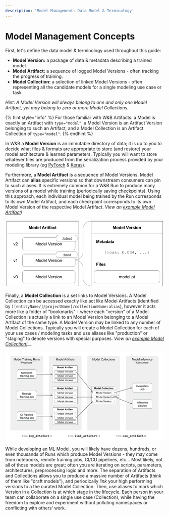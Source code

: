 ```yaml
---
description: 'Model Management: Data Model & Terminology'
---
```


# Model Management Concepts

First, let's define the data model & terminology used throughout this guide:

* **Model Version:** a package of data & metadata describing a trained model.
* **Model Artifact:** a sequence of logged Model Versions - often tracking the progress of training.
* **Model Collection:** a selection of linked Model Versions - often representing all the candidate models for a single modeling use case or task

_Hint: A Model Version will always belong to one and only one Model Artifact, yet may belong to zero or more Model Collections._

{% hint style="info" %}
For those familiar with W\&B Artifacts: a Model is exactly an Artifact with `type="model"`, a Model Version is an Artifact Version belonging to such an Artifact, and a Model Collection is an Artifact Collection of `type="model"`.
{% endhint %}

In W\&B a **Model Version** is an immutable directory of data; it is up to you to decide what files & formats are appropriate to store (and restore) your model architecture & learned parameters. Typically you will want to store whatever files are produced from the serialization process provided by your modeling library (eg [PyTorch](https://pytorch.org/tutorials/beginner/saving\_loading\_models.html) & [Keras](https://www.tensorflow.org/guide/keras/save\_and\_serialize)).

Furthermore, a **Model Artifact** is a sequence of Model Versions. Model Artifact can **alias** specific versions so that downstream consumers can pin to such aliases. It is extremely common for a W\&B Run to produce many versions of a model while training (periodically saving checkpoints). Using this approach, each individual model being trained by the Run corresponds to its own Model Artifact, and each checkpoint corresponds to its own Model Version of the respective Model Artifact. _View an_ [_example Model Artifact_](https://wandb.ai/timssweeney/model\_management\_docs\_official\_v0/artifacts/model/mnist-zws7gt0n)_!_

![](../../.gitbook/assets/mr1c.png)

Finally, a **Model Collection** is a set links to Model Versions. A Model Collection can be accessed exactly like act like Model Artifacts (identified by `[[entityName/]/projectName]/collectionName:alias`), however it acts more like a folder of "bookmarks" - where each "version" of a Model Collection is actually a link to an Model Version belonging to a Model Artifact of the same type. A Model Version may be linked to any number of Model Collections. Typically you will create a Model Collection for each of your use cases / modeling tasks and use aliases like "production" or "staging" to denote versions with special purposes. _View an_ [_example Model Collection!_](https://wandb.ai/timssweeney/model\_management\_docs\_official\_v0/artifacts/model/MNIST%20Grayscale%2028x28)__

![](<../../.gitbook/assets/Diagram Doc (12).png>)

While developing an ML Model, you will likely have dozens, hundreds, or even thousands of Runs which produce Model Versions - they may come from notebooks, remote training jobs, CI/CD pipelines, etc... Most likely, not all of those models are great; often you are iterating on scripts, parameters, architectures, preprocessing logic and more. The separation of Artifacts and Collections allows you to produce a massive number of Artifacts (think of them like "draft models"), and periodically _link_ your high performing versions to a the curated Model Collection. Then, use aliases to mark which Version in a Collection is at which stage in the lifecycle. Each person in your team can collaborate on a single use case (Collection), while having the freedom to explore and experiment without polluting namespaces or conflicting with others' work.
